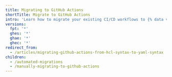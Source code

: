 ```yaml
---
title: Migrating to GitHub Actions
shortTitle: Migrate to GitHub Actions
intro: 'Learn how to migrate your existing CI/CD workflows to {% data variables.product.prodname_actions %}.'
versions:
  fpt: '*'
  ghes: '*'
  ghae: '*'
  ghec: '*'
redirect_from:
  - /articles/migrating-github-actions-from-hcl-syntax-to-yaml-syntax
children:
  - /automated-migrations
  - /manually-migrating-to-github-actions
---
```


